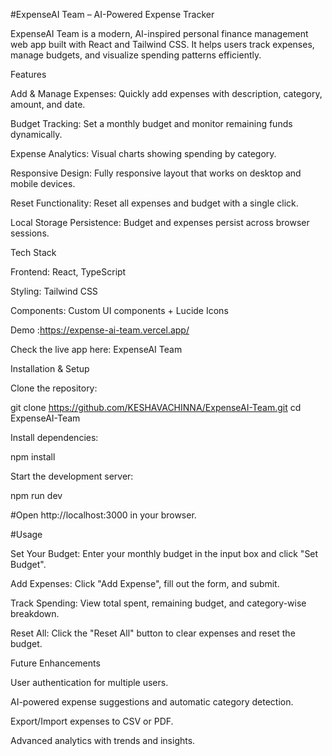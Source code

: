 #ExpenseAI Team – AI-Powered Expense Tracker

ExpenseAI Team is a modern, AI-inspired personal finance management web app built with React and Tailwind CSS. It helps users track expenses, manage budgets, and visualize spending patterns efficiently.

Features

Add & Manage Expenses: Quickly add expenses with description, category, amount, and date.

Budget Tracking: Set a monthly budget and monitor remaining funds dynamically.

Expense Analytics: Visual charts showing spending by category.

Responsive Design: Fully responsive layout that works on desktop and mobile devices.

Reset Functionality: Reset all expenses and budget with a single click.

Local Storage Persistence: Budget and expenses persist across browser sessions.

Tech Stack

Frontend: React, TypeScript

Styling: Tailwind CSS

Components: Custom UI components + Lucide Icons

Demo  :https://expense-ai-team.vercel.app/

Check the live app here: ExpenseAI Team

Installation & Setup

Clone the repository:

git clone https://github.com/KESHAVACHINNA/ExpenseAI-Team.git
cd ExpenseAI-Team


Install dependencies:

npm install


Start the development server:

npm run dev


#Open http://localhost:3000
 in your browser.

#Usage

Set Your Budget: Enter your monthly budget in the input box and click "Set Budget".

Add Expenses: Click "Add Expense", fill out the form, and submit.

Track Spending: View total spent, remaining budget, and category-wise breakdown.

Reset All: Click the "Reset All" button to clear expenses and reset the budget.

Future Enhancements

User authentication for multiple users.

AI-powered expense suggestions and automatic category detection.

Export/Import expenses to CSV or PDF.

Advanced analytics with trends and insights.
